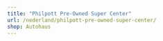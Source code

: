 ```yaml
---
title: "Philpott Pre-Owned Super Center"
url: /nederland/philpott-pre-owned-super-center/
shop: Autohaus
---
```

